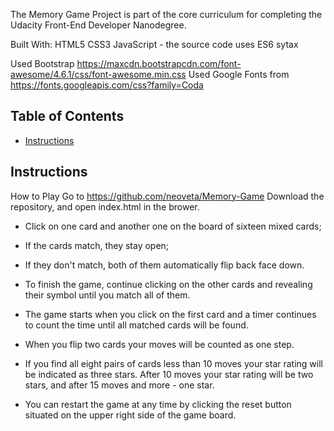 
The Memory Game Project is part of the core curriculum for completing the Udacity Front-End Developer Nanodegree. 

Built With:
HTML5
CSS3
JavaScript - the source code uses ES6 sytax

Used Bootstrap https://maxcdn.bootstrapcdn.com/font-awesome/4.6.1/css/font-awesome.min.css
Used Google Fonts from https://fonts.googleapis.com/css?family=Coda

## Table of Contents

* [Instructions](#instructions)

## Instructions
How to Play
Go to https://github.com/neoveta/Memory-Game
Download the repository, and open index.html in the brower.

* Click on one card and another one on the board of sixteen mixed cards;
* If the cards match, they stay open;
* If they don't match, both of them automatically flip back face down.
* To finish the game, continue clicking on the other cards and revealing their symbol until you match all of them.
* The game starts when you click on the first card and a timer continues to count the time until all matched cards will be found.
* When you flip two cards your moves will be counted as one step. 
* If you find all eight pairs of cards less than 10 moves your star rating will be indicated as three stars. After 10 moves   your star rating will be two stars, and after 15 moves and more - one star.

* You can restart the game at any time by clicking the reset button situated on the upper right side of the game board.
